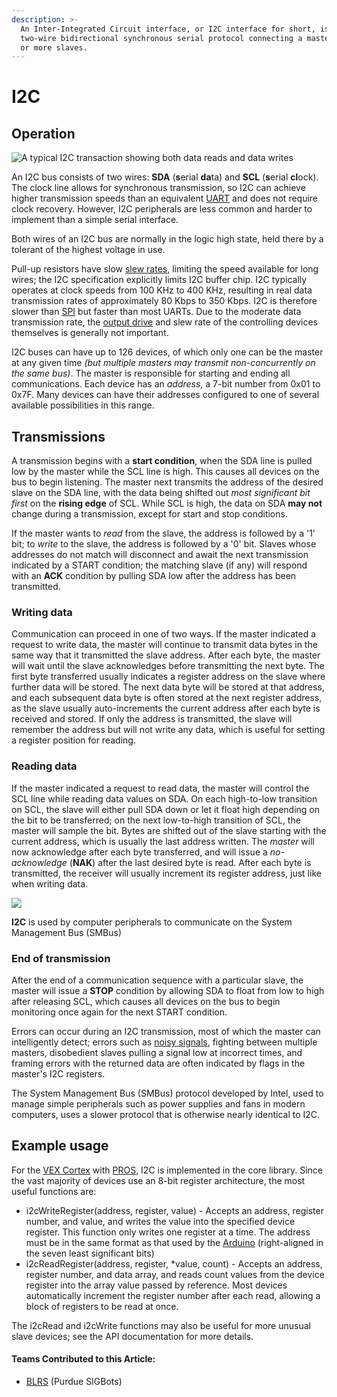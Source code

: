 ```yaml
---
description: >-
  An Inter-Integrated Circuit interface, or I2C interface for short, is a
  two-wire bidirectional synchronous serial protocol connecting a master and one
  or more slaves.
---
```


# I2C

## Operation

![ A typical I2C transaction showing both data reads and data writes](https://phabricator.purduesigbots.com/file/data/vmca3t6sqjoypy6xlnbs/PHID-FILE-ycw35eq5wsb3g32mcx5s/i2c\_timing.png)

An I2C bus consists of two wires: **SDA** (**s**erial **da**ta) and **SCL** (**s**erial **cl**ock). The clock line allows for synchronous transmission, so I2C can achieve higher transmission speeds than an equivalent [UART](uart.md) and does not require clock recovery. However, I2C peripherals are less common and harder to implement than a simple serial interface.

Both wires of an I2C bus are normally in the logic high state, held there by a tolerant of the highest voltage in use.

Pull-up resistors have slow [slew rates](slew-rate.md), limiting the speed available for long wires; the I2C specification explicitly limits I2C buffer chip. I2C typically operates at clock speeds from 100 KHz to 400 KHz, resulting in real data transmission rates of approximately 80 Kbps to 350 Kbps. I2C is therefore slower than [SPI](spi.md) but faster than most UARTs. Due to the moderate data transmission rate, the [output drive](output-drive.md) and slew rate of the controlling devices themselves is generally not important.

I2C buses can have up to 126 devices, of which only one can be the master at any given time _(but multiple masters may transmit non-concurrently on the same bus)_. The master is responsible for starting and ending all communications. Each device has an _address_, a 7-bit number from 0x01 to 0x7F. Many devices can have their addresses configured to one of several available possibilities in this range.

## Transmissions

A transmission begins with a **start condition**, when the SDA line is pulled low by the master while the SCL line is high. This causes all devices on the bus to begin listening. The master next transmits the address of the desired slave on the SDA line, with the data being shifted out _most significant bit first_ on the **rising edge** of SCL. While SCL is high, the data on SDA **may not** change during a transmission, except for start and stop conditions.

If the master wants to _read_ from the slave, the address is followed by a '1' bit; to _write_ to the slave, the address is followed by a '0' bit. Slaves whose addresses do not match will disconnect and await the next transmission indicated by a START condition; the matching slave (if any) will respond with an **ACK** condition by pulling SDA low after the address has been transmitted.

### Writing data

Communication can proceed in one of two ways. If the master indicated a request to write data, the master will continue to transmit data bytes in the same way that it transmitted the slave address. After each byte, the master will wait until the slave acknowledges before transmitting the next byte. The first byte transferred usually indicates a register address on the slave where further data will be stored. The next data byte will be stored at that address, and each subsequent data byte is often stored at the next register address, as the slave usually auto-increments the current address after each byte is received and stored. If only the address is transmitted, the slave will remember the address but will not write any data, which is useful for setting a register position for reading.

### Reading data

If the master indicated a request to read data, the master will control the SCL line while reading data values on SDA. On each high-to-low transition on SCL, the slave will either pull SDA down or let it float high depending on the bit to be transferred; on the next low-to-high transition of SCL, the master will sample the bit. Bytes are shifted out of the slave starting with the current address, which is usually the last address written. The _master_ will now acknowledge after each byte transferred, and will issue a _no-acknowledge_ (**NAK**) after the last desired byte is read. After each byte is transmitted, the receiver will usually increment its register address, just like when writing data.

[![](https://phabricator.purduesigbots.com/file/data/v5owk2r3whhiajjsk45p/PHID-FILE-4u53woiffcwwrrkp7kx3/i2c\_smbus.jpg)](https://phabricator.purduesigbots.com/file/data/v5owk2r3whhiajjsk45p/PHID-FILE-4u53woiffcwwrrkp7kx3/i2c\_smbus.jpg)

**I2C** is used by computer peripherals to communicate on the System Management Bus (SMBus)

### End of transmission

After the end of a communication sequence with a particular slave, the master will issue a **STOP** condition by allowing SDA to float from low to high after releasing SCL, which causes all devices on the bus to begin monitoring once again for the next START condition.

Errors can occur during an I2C transmission, most of which the master can intelligently detect; errors such as [noisy signals](line-noise.md), fighting between multiple masters, disobedient slaves pulling a signal low at incorrect times, and framing errors with the returned data are often indicated by flags in the master's I2C registers.

The System Management Bus (SMBus) protocol developed by Intel, used to manage simple peripherals such as power supplies and fans in modern computers, uses a slower protocol that is otherwise nearly identical to I2C.

## Example usage

For the [VEX Cortex](../../vex-electronics/legacy/vex-cortex.md) with [PROS](../../software/vex-programming-software/pros/), I2C is implemented in the core library. Since the vast majority of devices use an 8-bit register architecture, the most useful functions are:

* i2cWriteRegister(address, register, value) - Accepts an address, register number, and value, and writes the value into the specified device register. This function only writes one register at a time. The address must be in the same format as that used by the [Arduino](external-boards/arduino.md) (right-aligned in the seven least significant bits)
* i2cReadRegister(address, register, \*value, count) - Accepts an address, register number, and data array, and reads count values from the device register into the array value passed by reference. Most devices automatically increment the register number after each read, allowing a block of registers to be read at once.

The i2cRead and i2cWrite functions may also be useful for more unusual slave devices; see the API documentation for more details.

#### Teams Contributed to this Article:

* [BLRS](https://purduesigbots.com/) (Purdue SIGBots)
